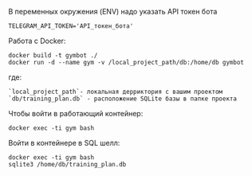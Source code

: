 В переменных окружения (ENV) надо указать API токен бота

`TELEGRAM_API_TOKEN='API_токен_бота'`

Работа с Docker: 
```
docker build -t gymbot ./
docker run -d --name gym -v /local_project_path/db:/home/db gymbot
```
где:
``` 
`local_project_path`- локальная дерриктория с вашим проектом
`db/training_plan.db` - расположение SQLite базы в папке проекта
```
Чтобы войти в работающий контейнер:
```
docker exec -ti gym bash
```
Войти в контейнере в SQL шелл:
```
docker exec -ti gym bash
sqlite3 /home/db/training_plan.db   
```